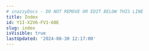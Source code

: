 ```yaml
---
# snazzyDocs - DO NOT REMOVE OR EDIT BELOW THIS LINE
title: Index
id: Y1I-X2V6-FV1-60E
slug: index
isVisible: true
lastUpdated: '2024-08-30 12:17:00'
---
```

